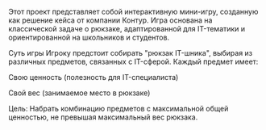 Этот проект представляет собой интерактивную мини-игру, созданную как решение кейса от компании Контур. Игра основана на классической задаче о рюкзаке, адаптированной для IT-тематики и ориентированной на школьников и студентов.

Суть игры
Игроку предстоит собирать "рюкзак IT-шника", выбирая из различных предметов, связанных с IT-сферой. Каждый предмет имеет:

Свою ценность (полезность для IT-специалиста)

Свой вес (занимаемое место в рюкзаке)

Цель: Набрать комбинацию предметов с максимальной общей ценностью, не превышая максимальный вес рюкзака.
